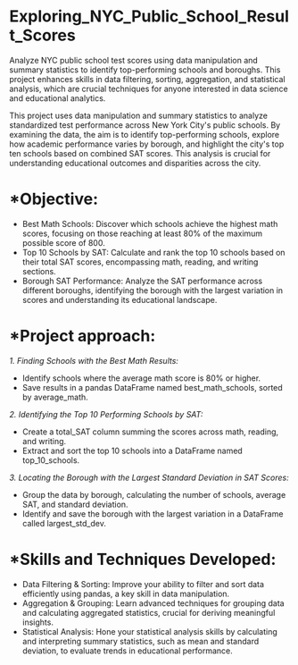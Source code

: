 # Exploring_NYC_Public_School_Result_Scores
Analyze NYC public school test scores using data manipulation and summary statistics to identify top-performing schools and boroughs. This project enhances skills in data filtering, sorting, aggregation, and statistical analysis, which are crucial techniques for anyone interested in data science and educational analytics.


This project uses data manipulation and summary statistics to analyze standardized test performance across New York City's public schools. By examining the data, the aim is to identify top-performing schools, explore how academic performance varies by borough, and highlight the city's top ten schools based on combined SAT scores. This analysis is crucial for understanding educational outcomes and disparities across the city.


# *Objective:
- Best Math Schools: Discover which schools achieve the highest math scores, focusing on those reaching at least 80% of the maximum possible score of 800.
- Top 10 Schools by SAT: Calculate and rank the top 10 schools based on their total SAT scores, encompassing math, reading, and writing sections.
- Borough SAT Performance: Analyze the SAT performance across different boroughs, identifying the borough with the largest variation in scores and understanding its educational landscape.


# *Project approach:
*1. Finding Schools with the Best Math Results:*
- Identify schools where the average math score is 80% or higher.
- Save results in a pandas DataFrame named best_math_schools, sorted by average_math.

*2. Identifying the Top 10 Performing Schools by SAT:*
- Create a total_SAT column summing the scores across math, reading, and writing.
- Extract and sort the top 10 schools into a DataFrame named top_10_schools.

*3. Locating the Borough with the Largest Standard Deviation in SAT Scores:*
- Group the data by borough, calculating the number of schools, average SAT, and standard deviation.
- Identify and save the borough with the largest variation in a DataFrame called largest_std_dev.


# *Skills and Techniques Developed:
- Data Filtering & Sorting: Improve your ability to filter and sort data efficiently using pandas, a key skill in data manipulation.
- Aggregation & Grouping: Learn advanced techniques for grouping data and calculating aggregated statistics, crucial for deriving meaningful insights.
- Statistical Analysis: Hone your statistical analysis skills by calculating and interpreting summary statistics, such as mean and standard deviation, to evaluate trends in educational performance.
